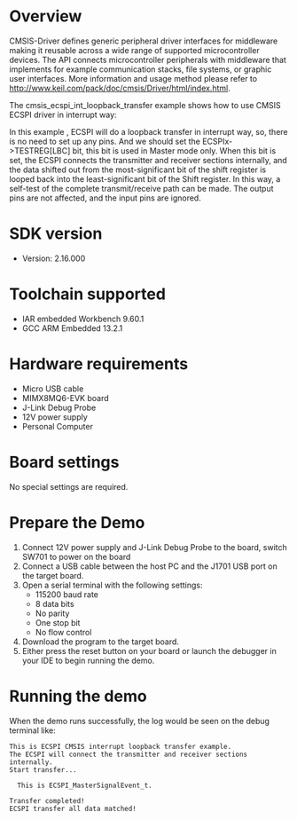 Overview
========
CMSIS-Driver defines generic peripheral driver interfaces for middleware making it reusable across a wide 
range of supported microcontroller devices. The API connects microcontroller peripherals with middleware 
that implements for example communication stacks, file systems, or graphic user interfaces. 
More information and usage method please refer to http://www.keil.com/pack/doc/cmsis/Driver/html/index.html.

The cmsis_ecspi_int_loopback_transfer example shows how to use CMSIS ECSPI driver in interrupt way:
 
In this example , ECSPI will do a loopback transfer in interrupt way, so, there is no need to set up any pins.
And we should set the ECSPIx->TESTREG[LBC] bit, this bit is used in Master mode only. When this bit is set, 
the ECSPI connects the transmitter and receiver sections internally, and the data shifted out from the 
most-significant bit of the shift register is looped back into the least-significant bit of the Shift register.
In this way, a self-test of the complete transmit/receive path can be made. The output pins are not affected, 
and the input pins are ignored.




SDK version
===========
- Version: 2.16.000

Toolchain supported
===================
- IAR embedded Workbench  9.60.1
- GCC ARM Embedded  13.2.1

Hardware requirements
=====================
- Micro USB cable
- MIMX8MQ6-EVK  board
- J-Link Debug Probe
- 12V power supply
- Personal Computer

Board settings
==============
No special settings are required.



Prepare the Demo
================
1.  Connect 12V power supply and J-Link Debug Probe to the board, switch SW701 to power on the board
2.  Connect a USB cable between the host PC and the J1701 USB port on the target board.
3.  Open a serial terminal with the following settings:
    - 115200 baud rate
    - 8 data bits
    - No parity
    - One stop bit
    - No flow control
4.  Download the program to the target board.
5.  Either press the reset button on your board or launch the debugger in your IDE to begin running the demo.


Running the demo
================
When the demo runs successfully, the log would be seen on the debug terminal like:

~~~~~~~~~~~~~~~~~~~~~~~~~~~~~~~~~~~~~~~~
This is ECSPI CMSIS interrupt loopback transfer example.
The ECSPI will connect the transmitter and receiver sections internally.
Start transfer...

  This is ECSPI_MasterSignalEvent_t.

Transfer completed!
ECSPI transfer all data matched! 
~~~~~~~~~~~~~~~~~~~~~~~~~~~~~~~~~~~~~~~~
